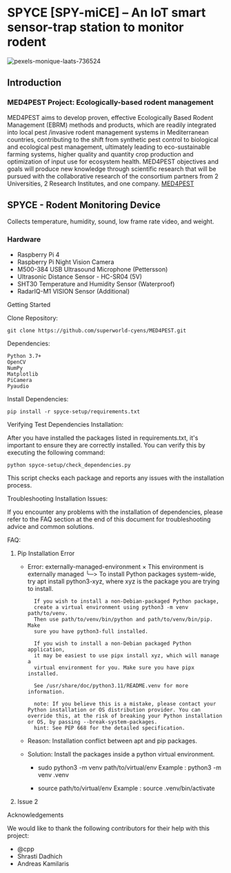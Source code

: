 # SPYCE [SPY-miCE] – An IoT smart sensor-trap station to monitor rodent 
![pexels-monique-laats-736524](https://github.com/superworld-cyens/MED4PEST/assets/37176779/b5764d20-93d1-4968-a0bd-91e48951ee55)


## Introduction

### MED4PEST Project: Ecologically-based rodent management
MED4PEST aims to develop proven, effective Ecologically Based Rodent Management (EBRM) methods and products, which are readily integrated into local pest /invasive rodent management systems in Mediterranean countries, contributing to the shift from synthetic pest control to biological and ecological pest management, ultimately leading to eco-sustainable farming systems, higher quality and quantity crop production and optimization of input use for ecosystem health. MED4PEST objectives and goals will produce new knowledge through scientific research that will be pursued with the collaborative research of the consortium partners from 2 Universities, 2 Research Institutes, and one company. <a href="https://med4pest.org/" target="_blank">MED4PEST</a>

## SPYCE - Rodent Monitoring Device
Collects temperature, humidity, sound, low frame rate video, and weight.

### Hardware
* Raspberry Pi 4
* Raspberry Pi Night Vision Camera
* M500-384 USB Ultrasound Microphone (Pettersson)
* Ultrasonic Distance Sensor - HC-SR04 (5V)
* SHT30 Temperature and Humidity Sensor (Waterproof)
* RadarIQ-M1 VISION Sensor (Additional)


Getting Started
    
Clone Repository:

    git clone https://github.com/superworld-cyens/MED4PEST.git

Dependencies:

    Python 3.7+
    OpenCV
    NumPy
    Matplotlib
    PiCamera
    Pyaudio
    

Install Dependencies:

    pip install -r spyce-setup/requirements.txt


Verifying Test Dependencies Installation:

After you have installed the packages listed in requirements.txt, it's important to ensure they are correctly installed. You can verify this by executing the following command:

    python spyce-setup/check_dependencies.py

This script checks each package and reports any issues with the installation process.

Troubleshooting Installation Issues:

If you encounter any problems with the installation of dependencies, please refer to the FAQ section at the end of this document for troubleshooting advice and common solutions.




FAQ:

1. Pip Installation Error
    * Error: externally-managed-environment
        × This environment is externally managed
        ╰─> To install Python packages system-wide, try apt install
            python3-xyz, where xyz is the package you are trying to
            install.

            If you wish to install a non-Debian-packaged Python package,
            create a virtual environment using python3 -m venv path/to/venv.
            Then use path/to/venv/bin/python and path/to/venv/bin/pip. Make
            sure you have python3-full installed.

            If you wish to install a non-Debian packaged Python application,
            it may be easiest to use pipx install xyz, which will manage a
            virtual environment for you. Make sure you have pipx installed.

            See /usr/share/doc/python3.11/README.venv for more information.

            note: If you believe this is a mistake, please contact your Python installation or OS distribution provider. You can override this, at the risk of breaking your Python installation or OS, by passing --break-system-packages.
            hint: See PEP 668 for the detailed specification.
    
    * Reason: Installation conflict between apt and pip packages.
        
    * Solution: Install the packages inside a python virtual environment.
        * sudo python3 -m venv path/to/virtual/env
            Example : python3 -m venv .venv 

        * source path/to/virtual/env
            Example : source .venv/bin/activate


2. Issue 2


    


Acknowledgements

We would like to thank the following contributors for their help with this project:

  * @cpp
  * Shrasti Dadhich
  * Andreas Kamilaris
